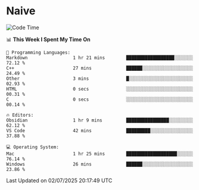 # Naive
<!-- ## 日拱一卒，功不唐捐 -->
<!-- [![GitHub Streak](https://streak-stats.demolab.com/?user=XiaoXKKK)](https://git.io/streak-stats) -->
<!--START_SECTION:waka-->
![Code Time](http://img.shields.io/badge/Code%20Time-416%20hrs%2023%20mins-blue)

📊 **This Week I Spent My Time On** 

```text
💬 Programming Languages: 
Markdown                 1 hr 21 mins        ██████████████████░░░░░░░   72.12 % 
C++                      27 mins             ██████░░░░░░░░░░░░░░░░░░░   24.49 % 
Other                    3 mins              █░░░░░░░░░░░░░░░░░░░░░░░░   02.93 % 
HTML                     0 secs              ░░░░░░░░░░░░░░░░░░░░░░░░░   00.31 % 
C                        0 secs              ░░░░░░░░░░░░░░░░░░░░░░░░░   00.14 % 

🔥 Editors: 
Obsidian                 1 hr 9 mins         ████████████████░░░░░░░░░   62.12 % 
VS Code                  42 mins             █████████░░░░░░░░░░░░░░░░   37.88 % 

💻 Operating System: 
Mac                      1 hr 25 mins        ███████████████████░░░░░░   76.14 % 
Windows                  26 mins             ██████░░░░░░░░░░░░░░░░░░░   23.86 % 
```


 Last Updated on 02/07/2025 20:17:49 UTC
<!--END_SECTION:waka-->
